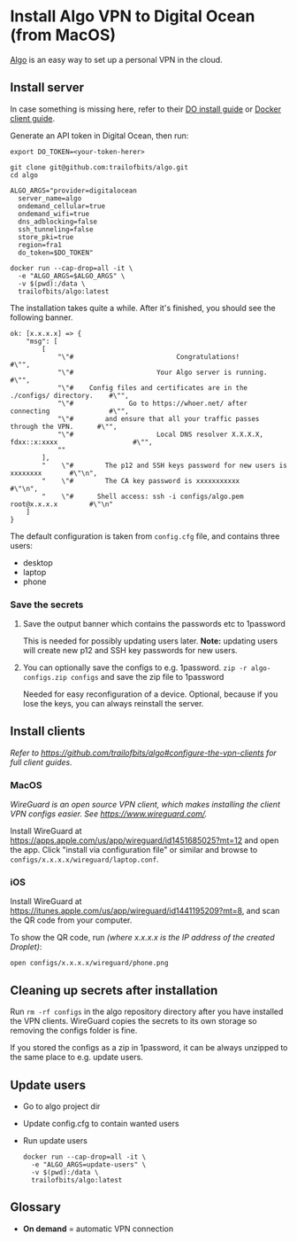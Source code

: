 # Install Algo VPN to Digital Ocean (from MacOS)

[Algo](https://github.com/trailofbits/algo) is an easy way to set up a personal VPN in the cloud. 


## Install server

In case something is missing here, refer to their [DO install guide](https://github.com/trailofbits/algo/blob/88eaf30e65df5ac2128f035954b275608f380fc1/docs/cloud-do.md) or [Docker client guide](https://github.com/trailofbits/algo/blob/61729ac9b56de477efe87f7d2a4fa5dd7a7af2ae/docs/deploy-from-docker.md).


Generate an API token in Digital Ocean, then run:

```
export DO_TOKEN=<your-token-herer>

git clone git@github.com:trailofbits/algo.git
cd algo

ALGO_ARGS="provider=digitalocean
  server_name=algo
  ondemand_cellular=true
  ondemand_wifi=true
  dns_adblocking=false
  ssh_tunneling=false
  store_pki=true
  region=fra1
  do_token=$DO_TOKEN"
                                
docker run --cap-drop=all -it \
  -e "ALGO_ARGS=$ALGO_ARGS" \
  -v $(pwd):/data \
  trailofbits/algo:latest
```

The installation takes quite a while. After it's finished, you should see the following banner. 

```
ok: [x.x.x.x] => {
    "msg": [
        [
            "\"#                          Congratulations!                            #\"",
            "\"#                     Your Algo server is running.                     #\"",
            "\"#    Config files and certificates are in the ./configs/ directory.    #\"",
            "\"#              Go to https://whoer.net/ after connecting               #\"",
            "\"#        and ensure that all your traffic passes through the VPN.      #\"",
            "\"#                     Local DNS resolver X.X.X.X, fdxx::x:xxxx                   #\"",
            ""
        ],
        "    \"#        The p12 and SSH keys password for new users is xxxxxxxx       #\"\n",
        "    \"#        The CA key password is xxxxxxxxxxx       #\"\n",
        "    \"#      Shell access: ssh -i configs/algo.pem root@x.x.x.x        #\"\n"
    ]
}
```

The default configuration is taken from `config.cfg` file, and contains three users: 

* desktop
* laptop 
* phone


### Save the secrets

1. Save the output banner which contains the passwords etc to 1password 

    This is needed for possibly updating users later. **Note:** updating users will create new p12 and SSH key passwords for new users. 
    
2. You can optionally save the configs to e.g. 1password. `zip -r algo-configs.zip configs` and save the zip file to 1password

    Needed for easy reconfiguration of a device. Optional, because if you lose the keys, you can always reinstall the server.


## Install clients

*Refer to https://github.com/trailofbits/algo#configure-the-vpn-clients for full client guides.*



### MacOS

*WireGuard is an open source VPN client, which makes installing the client VPN configs easier. See https://www.wireguard.com/.*   

Install WireGuard at https://apps.apple.com/us/app/wireguard/id1451685025?mt=12 and open the app. Click "install via configuration file" or similar and browse to `configs/x.x.x.x/wireguard/laptop.conf`.
    
### iOS

Install WireGuard at https://itunes.apple.com/us/app/wireguard/id1441195209?mt=8, and scan the QR code from your computer. 

To show the QR code, run *(where x.x.x.x is the IP address of the created Droplet)*:

```
open configs/x.x.x.x/wireguard/phone.png
```    


## Cleaning up secrets after installation

Run `rm -rf configs` in the algo repository directory after you have installed the VPN clients. WireGuard copies the secrets to its own storage so removing the configs folder is fine.

If you stored the configs as a zip in 1password, it can be always unzipped to the same place to e.g. update users.


## Update users

* Go to algo project dir
* Update config.cfg to contain wanted users
* Run update users

    ```
    docker run --cap-drop=all -it \
      -e "ALGO_ARGS=update-users" \
      -v $(pwd):/data \
      trailofbits/algo:latest
    ```

## Glossary

* **On demand** = automatic VPN connection
